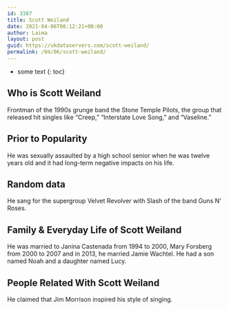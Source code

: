 ```yaml
---
id: 3387
title: Scott Weiland
date: 2021-04-06T06:12:21+00:00
author: Laima
layout: post
guid: https://ukdataservers.com/scott-weiland/
permalink: /04/06/scott-weiland/
---
```


* some text
{: toc}


## Who is Scott Weiland
                  
                  
                  
Frontman of the 1990s grunge band the Stone Temple Pilots, the group that released hit singles like &#8220;Creep,&#8221; &#8220;Interstate Love Song,&#8221; and &#8220;Vaseline.&#8221;
                  
              
            
              
            
                
                
                
## Prior to Popularity
                  
                  
                  
He was sexually assaulted by a high school senior when he was twelve years old and it had long-term negative impacts on his life.
                  
              
            
              
            
                
                
                
## Random data
                  
                  
                  
He sang for the supergroup Velvet Revolver with Slash of the band Guns N&#8217; Roses. 
                  
              
            
              
            
                
                
                
## Family & Everyday Life of Scott Weiland
                  
                  
                  
He was married to Janina Castenada from 1994 to 2000, Mary Forsberg from 2000 to 2007 and in 2013, he married Jamie Wachtel. He had a son named Noah and a daughter named Lucy.
                  
              
            
              
            
                
                
                
## People Related With Scott Weiland
                  
                  
                  
He claimed that Jim Morrison inspired his style of singing. 
                  
              
            
              
            
                
              
            
              
              
            
            
              
            
          
          
          